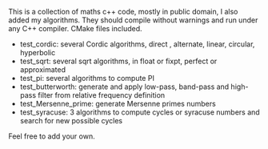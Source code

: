 This is a collection of maths c++ code, mostly in public domain, I also added my algorithms. They should compile without warnings and run under any C++ compiler. CMake files included.

- test_cordic: several Cordic algorithms, direct , alternate, linear, circular, hyperbolic
- test_sqrt: several sqrt algorithms, in float or fixpt, perfect or approximated
- test_pi: several algorithms to compute PI 
- test_butterworth: generate and apply low-pass, band-pass and high-pass filter from relative frequency definition
- test_Mersenne_prime: generate Mersenne primes numbers
- test_syracuse: 3 algorithms to compute cycles or syracuse numbers and search for new possible cycles

Feel free to add your own.

